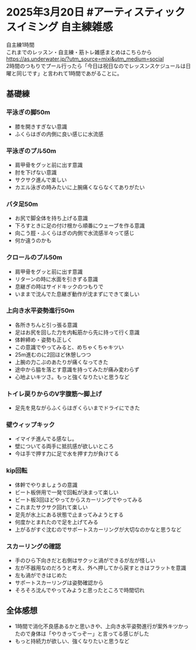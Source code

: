# 2025年3月20日 #アーティスティックスイミング 自主練雑感
自主練1時間  
これまでのレッスン・自主練・筋トレ雑感まとめはこちらから  
https://as.underwater.jp/?utm_source=mixi&utm_medium=social  
2時間のつもりでプール行ったら「今日は祝日なのでレッスンスケジュールは日曜と同じです」と言われて1時間であがることに。  
## 基礎練
### 平泳ぎの脚50m
- 膝を開きすぎない意識
- ふくらはぎの内側に良い感じに水流感
### 平泳ぎのプル50m
- 肩甲骨をグッと前に出す意識
- 肘を下げない意識
- サクサク進んで楽しい
- カエル泳ぎの時みたいに上腕痛くならなくてありがたい
### バタ足50m
- お尻で脚全体を持ち上げる意識
- 下ろすときに足の付け根から順番にウェーブを作る意識
- 向こう脛・ふくらはぎの内側で水流感半々って感じ
- 何か違うのかも
### クロールのプル50m
- 肩甲骨をグッと前に出す意識
- リターンの時に水面を引きずる意識
- 息継ぎの時はサイドキックのつもりで
- いままで沈んでた息継ぎ動作が沈まずにできて楽しい
### 上向き水平姿勢進行50m
- 各所きちんと引っ張る意識
- 足はお尻を回した力を内転筋から先に持って行く意識
- 体幹締め・姿勢も正しく
- この意識でやってみると、めちゃくちゃキツい
- 25m進むのに2回ほど休憩しつつ
- 上腕の力こぶのあたりが痛くなってきた
- 途中から脇を落とす意識を持ってみたが痛み変わらず
- 心地よいキツさ。もっと強くなりたいと思うなど
### トイレ戻りからのV字腹筋～脚上げ
- 足先を見ながらふくらはぎくらいまでドライにできた
### 壁ウィップキック
- イマイチ進んでる感なし。
- 壁についてる両手に抵抗感が欲しいところ
- 今は手で押す力に足で水を押す力が負けてる
### kip回転
- 体幹でやりましょうの意識
- ビート板併用で一発で回転が決まって楽しい
- ビート板3回ほどやってからスカーリングでやってみる
- これまたサクサク回れて楽しい
- 足先が水上にある状態で止まってみようとする
- 何度かとまれたので足を上げてみる
- 上がるがすぐ沈むのでサポートスカーリングが大切なのかなと思うなど
### スカーリングの確認
- 手のひら下向きだと右側はサクッと渦ができるが左が怪しい
- 左が不器用なのだろうと考え、外へ押してから戻すときはフラットを意識
- 左も渦ができはじめた
- サポートスカーリングは姿勢確認から
- そろそろ沈んでやってみようと思ったところで時間切れ
## 全体感想
- 1時間で消化不良感あるかと思いきや、上向き水平姿勢進行が案外キツかったので身体は「やりきってっぞー」と言ってる感じがした
- もっと持続力が欲しい、強くなりたいと思うなど